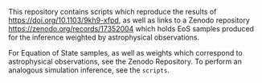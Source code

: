 This repository contains scripts which reproduce the results of  https://doi.org/10.1103/9kh9-xfpd, as well as links to a Zenodo repository https://zenodo.org/records/17352004 which holds EoS samples produced for the inference weighted by astrophysical observations.

For Equation of State samples, as well as weights which correspond to astrophysical observations, see the Zenodo Repository.  To perform an analogous simulation inference, see the `scripts`.